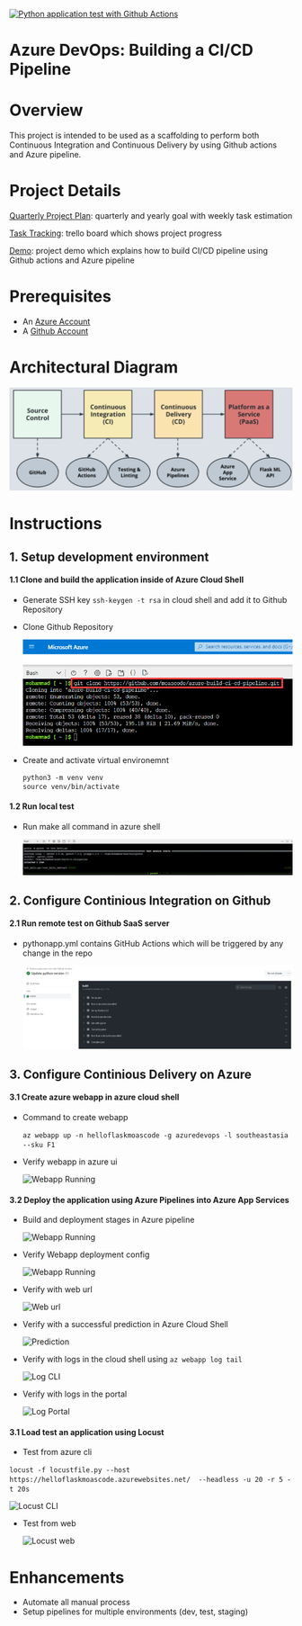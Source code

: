 [![Python application test with Github Actions](https://github.com/moascode/azure-build-ci-cd-pipeline/actions/workflows/pythonapp.yml/badge.svg)](https://github.com/moascode/azure-build-ci-cd-pipeline/actions/workflows/pythonapp.yml)
  
# Azure DevOps: Building a CI/CD Pipeline

# Overview
This project is intended to be used as a scaffolding to perform both Continuous Integration and Continuous Delivery by using Github actions and Azure pipeline.

# Project Details
[Quarterly Project Plan](https://docs.google.com/spreadsheets/d/1irH9uIJ71uVt7GBT57sQuao6zNurmE3f/edit?usp=sharing&ouid=115183504654269458415&rtpof=true&sd=true): quarterly and yearly goal with weekly task estimation

[Task Tracking](https://trello.com/b/RV1s9H7y/building-a-ci-cd-pipeline): trello board which shows project progress

[Demo](https://www.youtube.com/watch?v=coyySyqa__M): project demo which explains how to build CI/CD pipeline using Github actions and Azure pipeline
  
# Prerequisites

- An [Azure Account](https://portal.azure.com) 
- A [Github Account](https://github.com)
  
# Architectural Diagram

![Project Architecture](./project%20info/Project%20architecture.png)
  
# Instructions
  
## 1. Setup development environment

#### 1.1 Clone and build the application inside of Azure Cloud Shell
- Generate SSH key ```ssh-keygen -t rsa``` in cloud shell and add it to Github Repository
- Clone Github Repository

  ![Repo Clone](./project%20info/clone_repo.png)
- Create and activate virtual environemnt

  ```
  python3 -m venv venv
  source venv/bin/activate
  ```
  
#### 1.2 Run local test
- Run make all command in azure shell

  ![Test Passed](./project%20info/make_all_pass_test.png)
  
## 2. Configure Continious Integration on Github

#### 2.1 Run remote test on Github SaaS server
- pythonapp.yml contains GitHub Actions which will be triggered by any change in the repo

  ![Github Build](./project%20info/github_actions_build.png)
  
## 3. Configure Continious Delivery on Azure

#### 3.1 Create azure webapp in azure cloud shell
- Command to create webapp

  ```az webapp up -n helloflaskmoascode -g azuredevops -l southeastasia --sku F1```
- Verify webapp in azure ui

  ![Webapp Running](./project%20info/web_app_running.png)

#### 3.2 Deploy the application using Azure Pipelines into Azure App Services
- Build and deployment stages in Azure pipeline

  ![Webapp Running](./project%20info/successful_build_deploy.png)

- Verify Webapp deployment config

  ![Webapp Running](./project%20info/webapp_deployment.png)

- Verify with web url

  ![Web url](./project%20info/successful_web_home.png)

- Verify with a successful prediction in Azure Cloud Shell

  ![Prediction](./project%20info/successful_prediction.png)

- Verify with logs in the cloud shell using ```az webapp log tail```

  ![Log CLI](./project%20info/webapp_log_cli.png)

- Verify with logs in the portal

  ![Log Portal](./project%20info/webapp_log_portal.png)

#### 3.1 Load test an application using Locust

- Test from azure cli 

```locust -f locustfile.py --host https://helloflaskmoascode.azurewebsites.net/  --headless -u 20 -r 5 -t 20s```

  ![Locust CLI](./project%20info/locus_test_cli.png)

- Test from web

  ![Locust web](./project%20info/locus_test_web.png)
  
# Enhancements

- Automate all manual process
- Setup pipelines for multiple environments (dev, test, staging)
  


